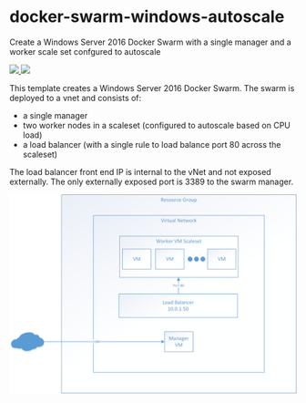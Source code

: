 # docker-swarm-windows-autoscale

Create a Windows Server 2016 Docker Swarm with a single manager and a worker scale set confgured to autoscale

<a href="https://portal.azure.com/#create/Microsoft.Template/uri/https%3A%2F%2Fraw.githubusercontent.com%2FRedPointCR%2Fazure-templates%2Fmaster%2Fdocker-swarm-windows-autoscale%2Fazuredeploy.json" target="_blank">
    <img src="http://azuredeploy.net/deploybutton.png"/>
</a>
<a href="http://armviz.io/#/?load=https%3A%2F%2Fraw.githubusercontent.com%2FRedPointCR%2Fazure-templates%2Fmaster%2Fdocker-swarm-windows-autoscale%2Fazuredeploy.json" target="_blank">
    <img src="http://armviz.io/visualizebutton.png"/>
</a>

This template creates a Windows Server 2016 Docker Swarm. The swarm is deployed to a vnet and consists of: 
 * a single manager 
 * two worker nodes in a scaleset (configured to autoscale based on CPU load)
 * a load balancer (with a single rule to load balance port 80 across the scaleset)

The load balancer front end IP is internal to the vNet and not exposed externally. 
The only externally exposed port is 3389 to the swarm manager.

![Deployment Overview - Windows Swarm](https://raw.githubusercontent.com/RedpointCR/azure-templates/master/docker-swarm-windows-autoscale/docker-windows-swarm-autoscale.png)

